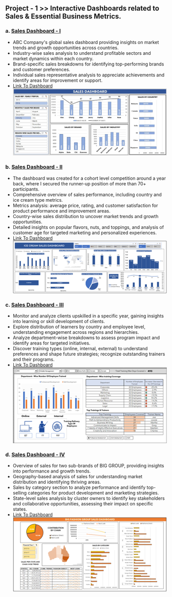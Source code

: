 ## Project - 1 >>  Interactive Dashboards related to Sales & Essential Business Metrics.

### a. [Sales Dashboard - I](https://github.com/NikhilAsudani1/Analytics-Portfolio/blob/9517669bb7f8acd9cadb7dc5fcb94139135d92bd/ADVANCE%20EXCEL/RAW%20FILES/Dashboard%20-%20I%20(Raw%20%26%20Woking%20File).xlsx)
- ABC Company's global sales dashboard providing insights on market trends and growth opportunities across countries.
- Industry-wise sales analysis to understand profitable sectors and market dynamics within each country.
- Brand-specific sales breakdowns for identifying top-performing brands and customer preferences.
- Individual sales representative analysis to appreciate achievements and identify areas for improvement or support.
- [Link To Dashboard](https://drive.google.com/file/d/1uPoMqr0WcgdFr6ZlBkP0a-Oa8U_RtkMq/view?usp=drive_link)
![](https://github.com/NikhilAsudani1/Analytics-Portfolio/blob/9517669bb7f8acd9cadb7dc5fcb94139135d92bd/ADVANCE%20EXCEL/RAW%20FILES/Dashboard%20-%20I.jpeg)

### b. [Sales Dashboard - II](https://github.com/NikhilAsudani1/Analytics-Portfolio/blob/9517669bb7f8acd9cadb7dc5fcb94139135d92bd/ADVANCE%20EXCEL/RAW%20FILES/Dashboard%20-%20II%20(Raw%20%26%20Woking%20File).xlsx)
- The dashboard was created for a cohort level competition around a year back, where I secured the runner-up position of more than 70+ participants.
- Comprehensive overview of sales performance, including country and ice cream type metrics.
- Metrics analysis: average price, rating, and customer satisfaction for product performance and improvement areas.
- Country-wise sales distribution to uncover market trends and growth opportunities.
- Detailed insights on popular flavors, nuts, and toppings, and analysis of customer age for targeted marketing and personalized experiences.
- [Link To Dashboard](https://drive.google.com/file/d/1uJKThtKJhQYOh1YqhRhVFRCQfTwGntkA/view?usp=drive_link)
![](https://github.com/NikhilAsudani1/Analytics-Portfolio/blob/9517669bb7f8acd9cadb7dc5fcb94139135d92bd/ADVANCE%20EXCEL/RAW%20FILES/Dashboard%20-%20II.PNG)

### c. [Sales Dashboard - III](https://github.com/NikhilAsudani1/Analytics-Portfolio/blob/9517669bb7f8acd9cadb7dc5fcb94139135d92bd/ADVANCE%20EXCEL/RAW%20FILES/Dashboard%20-%20III%20(Raw%20%26%20Woking%20File).xlsx)
- Monitor and analyze clients upskilled  in a specific year, gaining insights into learning or skill development of clients.
- Explore distribution of learners by country and employee level, understanding engagement across regions and hierarchies.
- Analyze department-wise breakdowns to assess program impact and identify areas for targeted initiatives.
- Discover training types (online, internal, external) to understand preferences and shape future strategies; recognize outstanding trainers and their programs.
- [Link To Dashboard](https://drive.google.com/file/d/1uW2YjlO96xqCh4wewClgrU_RVr3siCcx/view?usp=sharing)
![](https://github.com/NikhilAsudani1/Analytics-Portfolio/blob/9517669bb7f8acd9cadb7dc5fcb94139135d92bd/ADVANCE%20EXCEL/RAW%20FILES/Dashboard%20-%20III.PNG)

### d. [Sales Dashboard - IV](https://github.com/NikhilAsudani1/Analytics-Portfolio/blob/9517669bb7f8acd9cadb7dc5fcb94139135d92bd/ADVANCE%20EXCEL/RAW%20FILES/Dashboard%20-%20IV%20(Raw%20%26%20Woking%20File).xlsx)
- Overview of sales for two sub-brands of BIG GROUP, providing insights into performance and growth trends.
- Geography-based analysis of sales for understanding market distribution and identifying thriving areas.
- Sales by category section to analyze performance and identify top-selling categories for product development and marketing strategies.
- State-level sales analysis by cluster owners to identify key stakeholders and collaborative opportunities, assessing their impact on specific states.
- [Link To Dashboard](https://drive.google.com/file/d/1uLecf0f6Q87v38bVD0ScoKrqZbviFFCa/view?usp=sharing)
![](https://github.com/NikhilAsudani1/Analytics-Portfolio/blob/9517669bb7f8acd9cadb7dc5fcb94139135d92bd/ADVANCE%20EXCEL/RAW%20FILES/Dashboard%20-%20IV.PNG)

